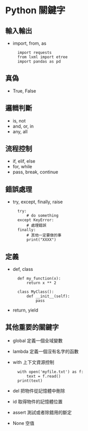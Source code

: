 # Python 關鍵字

## 輸入輸出
- import, from, as

        import requests
        from lxml import etree
        import pandas as pd

## 真偽
- True, False

## 邏輯判斷
- is, not
- and, or, in
- any, all

## 流程控制
- if, elif, else
- for, while
- pass, break, continue

## 錯誤處理
- try, except, finally, raise

        try:
            # do something
        except KeyError:
            # 處理錯誤
        finally:
            # 其他一定要做的事
            print("XXXX")

## 定義
- def, class

        def my_function(x):
            return x ** 2

        class MyClass():
            def __init__(self):
                pass

- return, yield

## 其他重要的關鍵字
- global 定義一個全域變數
- lambda 定義一個沒有名字的函數
- with 上下文資源控制
        
        with open('myfile.txt') as f:
            text = f.read()
        print(text)
- del 把物件從記憶體中刪除
- id 取得物件的記憶體位置
- assert 測試或者除錯用的斷定
- None 空值